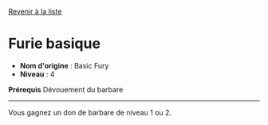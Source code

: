 [Revenir à la liste](list.md)

# Furie basique

 * **Nom d'origine** : Basic Fury
 * **Niveau** : 4


<p><strong>Prérequis</strong> Dévouement du barbare</p>
<hr>
<p>Vous gagnez un don de barbare de niveau 1 ou 2.</p>